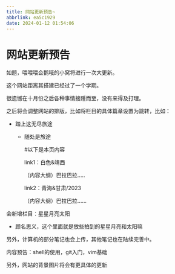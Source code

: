 ```yaml
---
title: 网站更新预告~
abbrlink: ea5c1929
date: 2024-01-12 01:54:06
---
```


# 网站更新预告

如题，喂喂喂企鹅哦的小窝将进行一次大更新。

这个网站距离其搭建已经过了一个学期。

很遗憾在十月份之后各种事情接踵而至，没有来得及打理。

之后将会调整网站的排版，比如将栏目的具体篇章设置为跳转，比如：

* 踏上这无尽旅途

  * 随处是旅途

    #以下是本页内容

    link1：白色&靖西

    （内容大纲）巴拉巴拉.....

    link2：青海&甘肃/2023

    （内容大纲）巴拉巴拉......

会新增栏目：星星月亮太阳

* 顾名思义，这个里面就是放些拍到的星星月亮和太阳嘛

另外，计算机的部分笔记也会上传，其他笔记也在陆续完善中。

内容预告：shell的使用，git入门，vim基础

另外，网站的背景图片将会有更具体的更新
